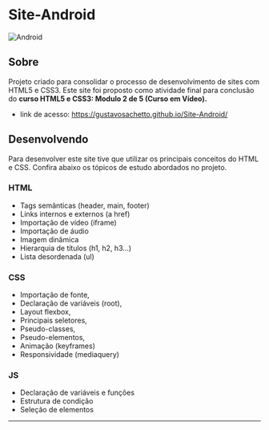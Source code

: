 # Site-Android
![Android](https://github.com/user-attachments/assets/93f76436-b8db-431e-8652-cee79c176b19)

## Sobre
Projeto criado para consolidar o processo de desenvolvimento de sites com HTML5 e CSS3. Este site foi proposto como atividade final para conclusão do __curso HTML5 e CSS3: Modulo 2 de 5 (Curso em Vídeo).__

* link de acesso: https://gustavosachetto.github.io/Site-Android/

## Desenvolvendo

Para desenvolver este site tive que utilizar os principais conceitos do HTML e CSS. Confira abaixo os tópicos de estudo abordados no projeto. 

### HTML 
* Tags semânticas (header, main, footer)
* Links internos e externos (a href)
* Importação de vídeo (iframe)
* Importação de áudio
* Imagem dinâmica
* Hierarquia de títulos (h1, h2, h3...) 
* Lista desordenada (ul)

### CSS
* Importação de fonte,
* Declaração de variáveis (root),
* Layout flexbox,
* Principais seletores,
* Pseudo-classes,
* Pseudo-elementos,
* Animação (keyframes)
* Responsividade (mediaquery)

### JS
* Declaração de variáveis e funções
* Estrutura de condição
* Seleção de elementos

*****************
